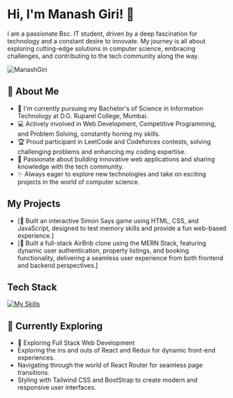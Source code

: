# Hi, I'm Manash Giri! 👋

I am a passionate Bsc. IT student, driven by a deep fascination for technology and a constant desire to innovate. My journey is all about exploring cutting-edge solutions in computer science, embracing challenges, and contributing to the tech community along the way.

![ManashGiri](https://github-readme-stats.vercel.app/api?username=ManashGiri&theme=vue-dark&show_icons=true&hide_border=true&count_private=true)

## 🚀 About Me

- 🔭 I'm currently pursuing my Bachelor's of Science in Information Technology at D.G. Ruparel College, Mumbai.
- 💻 Actively involved in Web Development, Competitive Programming, and Problem Solving, constantly honing my skills.
- 🏆 Proud participant in LeetCode and Codeforces contests, solving challenging problems and enhancing my coding expertise.
- 🚀 Passionate about building innovative web applications and sharing knowledge with the tech community.
- ✨ Always eager to explore new technologies and take on exciting projects in the world of computer science.

## My Projects
- [🚀 Built an interactive Simon Says game using HTML, CSS, and JavaScript, designed to test memory skills and provide a fun web-based experience.]
- [🚀 Built a full-stack AirBnb clone using the MERN Stack, featuring dynamic user authentication, property listings, and booking functionality, delivering a seamless user experience from both frontend and backend perspectives.]

## Tech Stack
[![My Skills](https://skillicons.dev/icons?i=js,html,css,nodejs,react,mongodb,mysql,express,git,github,c,cpp,python,java)](https://skillicons.dev)

## 🌱 Currently Exploring

  - 🚀 Exploring Full Stack Web Development
  - Exploring the ins and outs of React and Redux for dynamic front-end experiences.
  - Navigating through the world of React Router for seamless page transitions.
  - Styling with Tailwind CSS and BootStrap to create modern and responsive user interfaces.
<!--
 ## 🏆 Achievements

- Completed 600+ questions on Leetcode.


## 📬 Get in Touch

- Connect with me on [Twitter]
- Connect with me on [Linkedin]
- Connect Here [Linktree]

Thanks for stopping by! Let's connect and explore the fascinating world of technology together. 🚀

<!--

Here are some ideas to get you started:

- 🔭 I’m currently working on ...
- 🌱 I’m currently learning ...
- 👯 I’m looking to collaborate on ...
- 🤔 I’m looking for help with ...
- 💬 Ask me about ...
- 📫 How to reach me: ...
- 😄 Pronouns: ...
- ⚡ Fun fact: ...
-->
